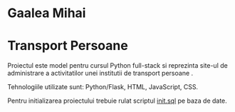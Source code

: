 # Gaalea Mihai
# Transport Persoane

Proiectul este model pentru cursul Python full-stack si reprezinta site-ul de administrare a activitatilor unei institutii de transport persoane .

Tehnologiile utilizate sunt: Python/Flask, HTML, JavaScript, CSS.

Pentru initializarea proiectului trebuie rulat scriptul [init.sql](https://github.com/mihaiDgalea/-Transport-Persoane-/commit/2b52accb85c5df09a91d1f21aca5e91645a86266) pe baza de date.
